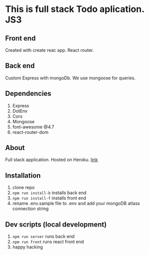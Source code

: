 # This is full stack Todo aplication. JS3

## Front end

Created with create reac app. React router.

## Back end

Custom Express with mongoDb. We use mongoose for queries.

## Dependencies

1. Express
1. DotEnv
1. Cors
1. Mongoose
1. font-awesome @4.7
1. react-router-dom

## About

Full stack application. Hosted on Heroku. [link](https://todo-mern-js3.herokuapp.com/)

## Installation

1. clone repo
1. `npm run install-b` installs back end
1. `npm run install-f` installs front end
1. rename .env.sample file to .env and add your mongoDB atlass connection string

## Dev scripts (local development)

1. `npm run server` runs back end
2. `npm run front` runs react front end
3. happy hacking
